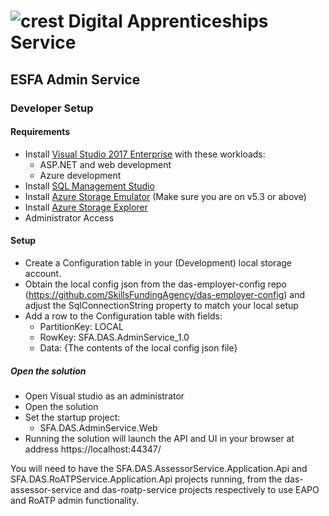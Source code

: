 # ![crest](https://assets.publishing.service.gov.uk/government/assets/crests/org_crest_27px-916806dcf065e7273830577de490d5c7c42f36ddec83e907efe62086785f24fb.png) Digital Apprenticeships Service

##  ESFA Admin Service

### Developer Setup

#### Requirements

- Install [Visual Studio 2017 Enterprise](https://www.visualstudio.com/downloads/) with these workloads:
    - ASP.NET and web development
    - Azure development
- Install [SQL Management Studio](https://docs.microsoft.com/en-us/sql/ssms/download-sql-server-management-studio-ssms)
- Install [Azure Storage Emulator](https://go.microsoft.com/fwlink/?linkid=717179&clcid=0x409) (Make sure you are on v5.3 or above)
- Install [Azure Storage Explorer](http://storageexplorer.com/)
- Administrator Access

#### Setup

- Create a Configuration table in your (Development) local storage account.
- Obtain the local config json from the das-employer-config repo (<https://github.com/SkillsFundingAgency/das-employer-config>) and adjust the SqlConnectionString property to match your local setup
- Add a row to the Configuration table with fields: 
  - PartitionKey: LOCAL
  - RowKey: SFA.DAS.AdminService_1.0
  - Data: {The contents of the local config json file}

##### Open the solution

- Open Visual studio as an administrator
- Open the solution
- Set the startup project:
	- SFA.DAS.AdminService.Web
- Running the solution will launch the API and UI in your browser at address https://localhost:44347/

You will need to have the SFA.DAS.AssessorService.Application.Api and SFA.DAS.RoATPService.Application.Api projects running, from the das-assessor-service and das-roatp-service projects respectively to use EAPO and RoATP admin functionality.
